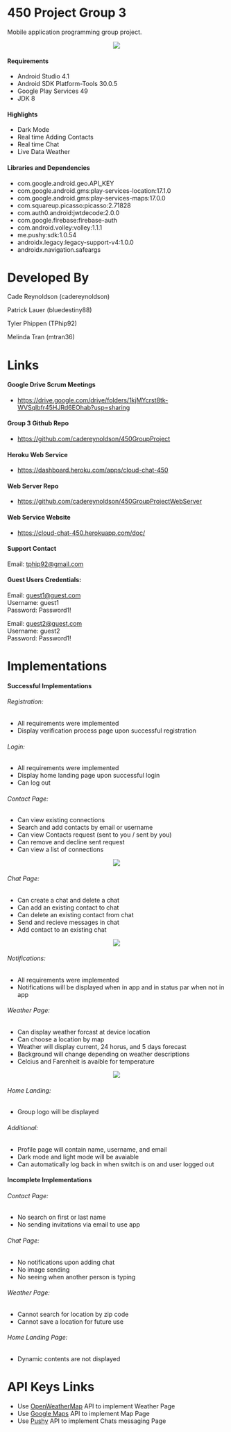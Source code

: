 # 450 Project Group 3
Mobile application programming group project.

<p align="center"><img src="app/src/main/res/drawable/logo_cloud_chat.png" /></p>

#### Requirements
- Android Studio 4.1
- Android SDK Platform-Tools 30.0.5
- Google Play Services 49
- JDK 8

#### Highlights
- Dark Mode
- Real time Adding Contacts
- Real time Chat
- Live Data Weather

#### Libraries and Dependencies
- com.google.android.geo.API_KEY
- com.google.android.gms:play-services-location:17.1.0
- com.google.android.gms:play-services-maps:17.0.0
- com.squareup.picasso:picasso:2.71828
- com.auth0.android:jwtdecode:2.0.0
- com.google.firebase:firebase-auth
- com.android.volley:volley:1.1.1
- me.pushy:sdk:1.0.54
- androidx.legacy:legacy-support-v4:1.0.0
- androidx.navigation.safeargs

# Developed By
Cade Reynoldson (cadereynoldson)

Patrick Lauer (bluedestiny88)

Tyler Phippen (TPhip92)

Melinda Tran (mtran36)

# Links
#### Google Drive Scrum Meetings
- https://drive.google.com/drive/folders/1kjMYcrst8tk-WVSqlbfr45HJRd6EOhab?usp=sharing

#### Group 3 Github Repo
- https://github.com/cadereynoldson/450GroupProject

#### Heroku Web Service
- https://dashboard.heroku.com/apps/cloud-chat-450

#### Web Server Repo
- https://github.com/cadereynoldson/450GroupProjectWebServer

#### Web Service Website
- https://cloud-chat-450.herokuapp.com/doc/

#### Support Contact
Email: tphip92@gmail.com

#### Guest Users Credentials:
Email: guest1@guest.com\
Username: guest1\
Password: Password1!

Email: guest2@guest.com\
Username: guest2\
Password: Password1!

# Implementations
#### Successful Implementations
###### Registration:
- All requirements were implemented
- Display verification process page upon successful registration

###### Login:
- All requirements were implemented
- Display home landing page upon successful login
- Can log out

###### Contact Page:
- Can view existing connections
- Search and add contacts by email or username
- Can view Contacts request (sent to you / sent by you)
- Can remove and decline sent request
- Can view a list of connections
<p align="center"><img src="app/src/main/res/drawable/CloudChat_Contacts.PNG" /></p>

###### Chat Page:
- Can create a chat and delete a chat
- Can add an existing contact to chat
- Can delete an existing contact from chat
- Send and recieve messages in chat
- Add contact to an existing chat
<p align="center"><img src="app/src/main/res/drawable/CloudChat_Chats.PNG" /></p>

###### Notifications:
- All requirements were implemented
- Notifications will be displayed when in app and in status par when not in app

###### Weather Page:
- Can display weather forcast at device location
- Can choose a location by map
- Weather will display current, 24 horus, and 5 days forecast
- Background will change depending on weather descriptions
- Celcius and Farenheit is avaible for temperature
<p align="center"><img src="app/src/main/res/drawable/CloudChat_Weather.PNG" /></p>

###### Home Landing:
- Group logo will be displayed

###### Additional:
- Profile page will contain name, username, and email
- Dark mode and light mode will be avaiable 
- Can automatically log back in when switch is on and user logged out

#### Incomplete Implementations
###### Contact Page: 
- No search on first or last name
- No sending invitations via email to use app

###### Chat Page:
- No notifications upon adding chat
- No image sending
- No seeing when another person is typing

###### Weather Page:
- Cannot search for location by zip code
- Cannot save a location for future use

###### Home Landing Page:
- Dynamic contents are not displayed

# API Keys Links
- Use [OpenWeatherMap] API to implement Weather Page
- Use [Google Maps] API to implement Map Page
- Use [Pushy] API to implement Chats messaging Page

[OpenWeatherMap]: https://openweathermap.org/
[Google Maps]: https://developers.google.com/maps/documentation/android-sdk/get-api-key
[Pushy]: https://pushy.me/
